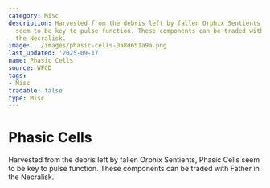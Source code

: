 ```yaml
---
category: Misc
description: Harvested from the debris left by fallen Orphix Sentients, Phasic Cells
  seem to be key to pulse function. These components can be traded with Father in
  the Necralisk.
image: ../images/phasic-cells-0a8d651a9a.png
last_updated: '2025-09-17'
name: Phasic Cells
source: WFCD
tags:
- Misc
tradable: false
type: Misc
---
```


# Phasic Cells

Harvested from the debris left by fallen Orphix Sentients, Phasic Cells seem to be key to pulse function. These components can be traded with Father in the Necralisk.

